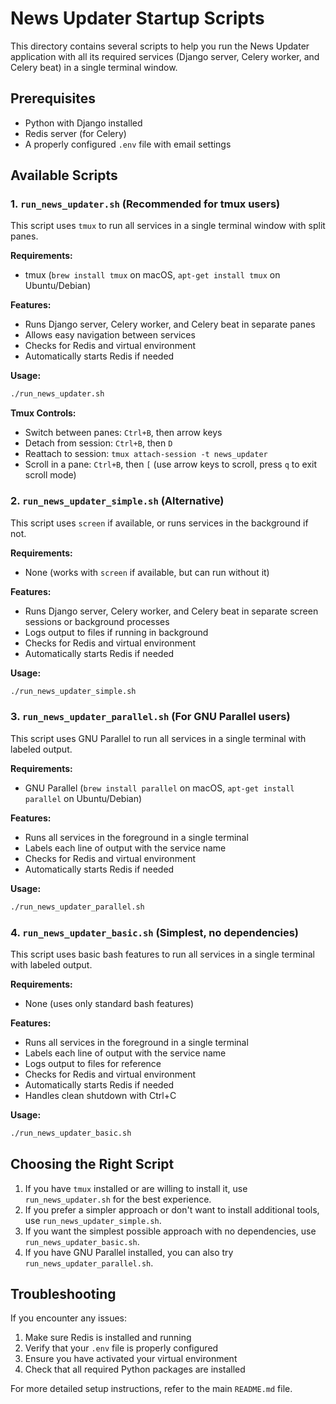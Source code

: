 # News Updater Startup Scripts

This directory contains several scripts to help you run the News Updater application with all its required services (Django server, Celery worker, and Celery beat) in a single terminal window.

## Prerequisites

- Python with Django installed
- Redis server (for Celery)
- A properly configured `.env` file with email settings

## Available Scripts

### 1. `run_news_updater.sh` (Recommended for tmux users)

This script uses `tmux` to run all services in a single terminal window with split panes.

**Requirements:**
- tmux (`brew install tmux` on macOS, `apt-get install tmux` on Ubuntu/Debian)

**Features:**
- Runs Django server, Celery worker, and Celery beat in separate panes
- Allows easy navigation between services
- Checks for Redis and virtual environment
- Automatically starts Redis if needed

**Usage:**
```bash
./run_news_updater.sh
```

**Tmux Controls:**
- Switch between panes: `Ctrl+B`, then arrow keys
- Detach from session: `Ctrl+B`, then `D`
- Reattach to session: `tmux attach-session -t news_updater`
- Scroll in a pane: `Ctrl+B`, then `[` (use arrow keys to scroll, press `q` to exit scroll mode)

### 2. `run_news_updater_simple.sh` (Alternative)

This script uses `screen` if available, or runs services in the background if not.

**Requirements:**
- None (works with `screen` if available, but can run without it)

**Features:**
- Runs Django server, Celery worker, and Celery beat in separate screen sessions or background processes
- Logs output to files if running in background
- Checks for Redis and virtual environment
- Automatically starts Redis if needed

**Usage:**
```bash
./run_news_updater_simple.sh
```

### 3. `run_news_updater_parallel.sh` (For GNU Parallel users)

This script uses GNU Parallel to run all services in a single terminal with labeled output.

**Requirements:**
- GNU Parallel (`brew install parallel` on macOS, `apt-get install parallel` on Ubuntu/Debian)

**Features:**
- Runs all services in the foreground in a single terminal
- Labels each line of output with the service name
- Checks for Redis and virtual environment
- Automatically starts Redis if needed

**Usage:**
```bash
./run_news_updater_parallel.sh
```

### 4. `run_news_updater_basic.sh` (Simplest, no dependencies)

This script uses basic bash features to run all services in a single terminal with labeled output.

**Requirements:**
- None (uses only standard bash features)

**Features:**
- Runs all services in the foreground in a single terminal
- Labels each line of output with the service name
- Logs output to files for reference
- Checks for Redis and virtual environment
- Automatically starts Redis if needed
- Handles clean shutdown with Ctrl+C

**Usage:**
```bash
./run_news_updater_basic.sh
```

## Choosing the Right Script

1. If you have `tmux` installed or are willing to install it, use `run_news_updater.sh` for the best experience.
2. If you prefer a simpler approach or don't want to install additional tools, use `run_news_updater_simple.sh`.
3. If you want the simplest possible approach with no dependencies, use `run_news_updater_basic.sh`.
4. If you have GNU Parallel installed, you can also try `run_news_updater_parallel.sh`.

## Troubleshooting

If you encounter any issues:

1. Make sure Redis is installed and running
2. Verify that your `.env` file is properly configured
3. Ensure you have activated your virtual environment
4. Check that all required Python packages are installed

For more detailed setup instructions, refer to the main `README.md` file.
